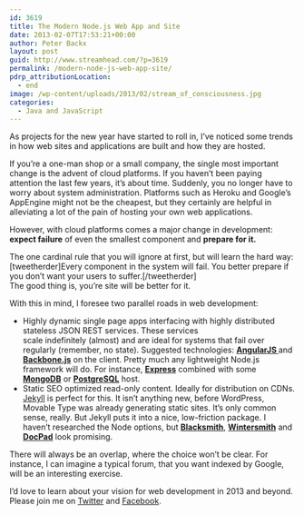 ```yaml
---
id: 3619
title: The Modern Node.js Web App and Site
date: 2013-02-07T17:53:21+00:00
author: Peter Backx
layout: post
guid: http://www.streamhead.com/?p=3619
permalink: /modern-node-js-web-app-site/
pdrp_attributionLocation:
  - end
image: /wp-content/uploads/2013/02/stream_of_consciousness.jpg
categories:
  - Java and JavaScript
---
```

As projects for the new year have started to roll in, I&#8217;ve noticed some trends in how web sites and applications are built and how they are hosted. <!--more-->

If you&#8217;re a one-man shop or a small company, the single most important change is the advent of cloud platforms. If you haven&#8217;t been paying attention the last few years, it&#8217;s about time. Suddenly, you no longer have to worry about system administration. Platforms such as Heroku and Google&#8217;s AppEngine might not be the cheapest, but they certainly are helpful in alleviating a lot of the pain of hosting your own web applications.

However, with cloud platforms comes a major change in development: **expect failure** of even the smallest component and **prepare for it.**

<div>
  The one cardinal rule that you will ignore at first, but will learn the hard way: [tweetherder]Every component in the system will fail. You better prepare if you don&#8217;t want your users to suffer.[/tweetherder]
</div>

<div>
</div>

<div>
  The good thing is, you&#8217;re site will be better for it.
</div>

With this in mind, I foresee two parallel roads in web development:

  * <span style="line-height: 13px;">Highly dynamic single page apps interfacing with highly distributed stateless JSON REST services. These services scale indefinitely (almost) and are ideal for systems that fail over regularly (remember, no state). Suggested technologies: <a href="http://angularjs.org/"><strong>AngularJS </strong></a>and<a href="http://backbonejs.org/"><strong> Backbone.js</strong></a> on the client. Pretty much any lightweight Node.js framework will do. For instance, <a href="http://expressjs.com/"><strong>Express</strong></a> combined with some <a href="https://www.mongohq.com/"><strong>MongoDB</strong></a> or <strong><a href="http://www.heroku.com/">PostgreSQL</a></strong> host.</span>
  * Static SEO optimized read-only content. Ideally for distribution on CDNs. [Jekyll](http://jekyllrb.com/) is perfect for this. It isn&#8217;t anything new, before WordPress, Movable Type was already generating static sites. It&#8217;s only common sense, really. But Jekyll puts it into a nice, low-friction package. I haven&#8217;t researched the Node options, but [**Blacksmith**](https://github.com/flatiron/blacksmith), **[Wintersmith](https://github.com/jnordberg/wintersmith)** and **[DocPad](http://docpad.org/)** look promising.

There will always be an overlap, where the choice won&#8217;t be clear. For instance, I can imagine a typical forum, that you want indexed by Google, will be an interesting exercise.

I&#8217;d love to learn about your vision for web development in 2013 and beyond. Please join me on [Twitter](https://twitter.com/pbackx) and [Facebook](http://www.facebook.com/streamhead).

<!-- AddThis Advanced Settings generic via filter on the_content -->

<!-- AddThis Share Buttons generic via filter on the_content -->